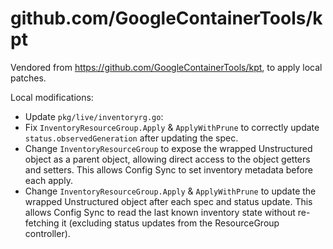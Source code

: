 # github.com/GoogleContainerTools/kpt

Vendored from https://github.com/GoogleContainerTools/kpt, to apply local patches.

Local modifications:
-  Update `pkg/live/inventoryrg.go`:
  - Fix `InventoryResourceGroup.Apply` & `ApplyWithPrune` to correctly update
    `status.observedGeneration` after updating the spec.
  - Change `InventoryResourceGroup` to expose the wrapped Unstructured object as
    a parent object, allowing direct access to the object getters and setters.
    This allows Config Sync to set inventory metadata before each apply.
  - Change `InventoryResourceGroup.Apply` & `ApplyWithPrune` to update the
    wrapped Unstructured object after each spec and status update.
    This allows Config Sync to read the last known inventory state without
    re-fetching it (excluding status updates from the ResourceGroup controller).
